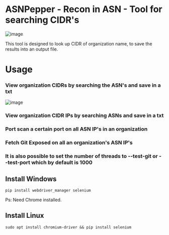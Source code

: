 # ASNPepper - Recon in ASN - Tool for searching CIDR's
![image](https://user-images.githubusercontent.com/54555784/187352130-b556ae04-5fec-49ac-b49e-a31c01c5139d.png)

This tool is designed to look up CIDR of organization name, to save the results into an output file.

# Usage 

### View organization CIDRs by searching the ASN's and save in a txt
![image](https://user-images.githubusercontent.com/54555784/188293281-8bfa8d1c-820e-4478-8b80-fa01990757a6.png)

### 

### View organization CIDR IPs by searching ASNs and save in a txt

### Port scan a certain port on all ASN IP's in an organization

### Fetch Git Exposed on all an organization's ASN IP's

### It is also possible to set the number of threads to --test-git or --test-port which by default is 1000

### 

## Install Windows  
```
pip install webdriver_manager selenium
```
Ps: Need Chrome installed.

## Install Linux
```
sudo apt install chromium-driver && pip install selenium
``` 
